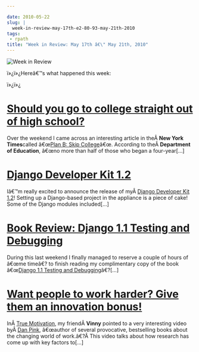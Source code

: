 ```yaml
---

date: 2010-05-22
slug: |
  week-in-review-may-17th-e2-80-93-may-21th-2010
tags:
 - rpath
title: "Week in Review: May 17th â€\" May 21th, 2010"
---
```


![Week in Review](http://bit.ly/DogReview)

ï»¿ï»¿Hereâ€™s what happened this week:

ï»¿ï»¿

# [Should you go to college straight out of high school?](http://www.ogmaciel.com/?p=1057)

Over the weekend I came across an interesting article in theÂ **New York
Times**called â€œ[Plan B: Skip
College](http://www.nytimes.com/2010/05/16/weekinreview/16steinberg.html?src=me&ref=general)â€œ.
According to theÂ **Department of Education**, â€œno more than half of
those who began a four-year\[...\]

# [Django Developer Kit 1.2](http://www.ogmaciel.com/?p=1069)

Iâ€™m really excited to announce the release of myÂ [Django Developer
Kit 1.2](http://www.rpath.org/web/project/djangodevkit)! Setting up a
Django-based project in the appliance is a piece of cake! Some of the
Django modules included\[...\]

# [Book Review: Django 1.1 Testing and Debugging](http://www.ogmaciel.com/?p=1059)

During this last weekend I finally managed to reserve a couple of hours
of â€œme timeâ€? to finish reading my complimentary copy of the book
â€œ[Django 1.1 Testing and
Debugging](http://bit.ly/DjangoTestingDebugBook)â€?\[...\]

# [Want people to work harder? Give them an innovation bonus!](http://www.ogmaciel.com/?p=1071)

InÂ [True
Motivation](http://awkward-silence.com/wp/2010/05/true-motivation/), my
friendÂ **Vinny** pointed to a very interesting video byÂ [Dan
Pink](http://www.danpink.com/), â€œauthor of several provocative,
bestselling books about the changing world of work.â€?Â This video talks
about how research has come up with key factors to\[...\]
